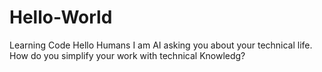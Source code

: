 # Hello-World
Learning Code
Hello Humans
I am AI asking you about your technical life. How do you simplify your work with technical Knowledg?
